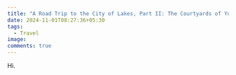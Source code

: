 ```yaml
---
title: "A Road Trip to the City of Lakes, Part II: The Courtyards of Yore"
date: 2024-11-01T08:27:36+05:30
tags:
  - Travel
image:
comments: true
---
```


Hi.
